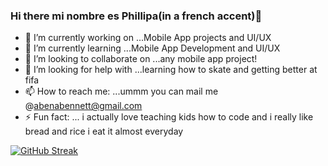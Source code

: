 ### Hi there mi nombre es Phillipa(in a french accent)👋



- 🔭 I’m currently working on ...Mobile App projects and UI/UX
- 🌱 I’m currently learning ...Mobile App Development and UI/UX
- 👯 I’m looking to collaborate on ...any mobile app project!
- 🤔 I’m looking for help with ...learning how to skate and getting better at fifa
- 📫 How to reach me: ...ummm you can mail me @abenabennett@gmail.com
- ⚡ Fun fact: ... i actually love teaching kids how to code and i really like bread and rice i eat it almost everyday


[![GitHub Streak](http://github-readme-streak-stats.herokuapp.com?user=abena07&theme=shades-of-purple&hide_border=true)](https://git.io/streak-stats)
